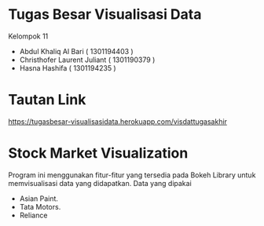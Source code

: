 # Tugas Besar Visualisasi Data 

Kelompok 11

- Abdul Khaliq Al Bari ( 1301194403 )
- Christhofer Laurent Juliant ( 1301190379 )
- Hasna Hashifa ( 1301194235 )

# Tautan Link
https://tugasbesar-visualisasidata.herokuapp.com/visdattugasakhir

# Stock Market Visualization
Program ini menggunakan fitur-fitur yang tersedia pada Bokeh Library untuk memvisualisasi data yang didapatkan.
Data yang dipakai
- Asian Paint.
- Tata Motors.
- Reliance
